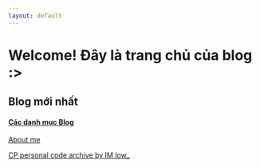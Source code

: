 ```yaml
---
layout: default
---
```


# Welcome! Đây là trang chủ của blog :>

## Blog mới nhất

#### [Các danh mục Blog](./categories/index.html)

[About me](./aboutme.html)

[CP personal code archive by IM low_](./personalcodearchive/index.md)